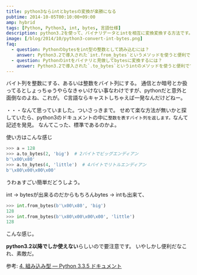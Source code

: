 ```yaml
---
title: python3ならintとbytesの変換が楽勝になる
pubtime: 2014-10-05T00:10:00+09:00
amp: hybrid
tags: [Python, Python3, int, bytes, 言語仕様]
description: python3.2を使って、バイナリデータとintを相互に変換変換する方法です。
image: [/blog/2014/10/python3-convert-int-bytes.png]
faq:
  - question: Pythonのbytesをint型の整数として読み込むには？
    answer: Python3.2で導入された`int.from_bytes`というメソッドを使うと便利です。
  - question: Pythonのintをバイナリと見做してbytesに変換するには？
    answer: Python3.2で導入された`.to_bytes`というintのメソッドを使うと便利です。
---
```


バイト列を整数にする、あるいは整数をバイト列にする。
通信とか暗号とか扱ってるとしょっちゅうやらなきゃいけない事なわけですが、pythonだと意外と面倒なのよね、これが。
C言語ならキャストしちゃえば一発なんだけどねー。

・・・なんて思っていました。ついさっきまで。
せめて楽な方法が無いかと探していたら、python3のドキュメントの中に`整数を表すバイト列を返します。`なんて記述を発見。
なんてこった、標準であるのかよ。

使い方はこんな感じ
``` python
>>> a = 128
>>> a.to_bytes(2, 'big')  # 2バイトでビッグエンディアン
b'\x00\x80'
>>> a.to_bytes(4, 'little')  # 4バイトでリトルエンディアン
b'\x80\x00\x00\x00'
```
うわぁすごい簡単だどうしよう。

int -&gt; bytesが出来るのだからもちろんbytes -&gt; intも出来て、
``` python
>>> int.from_bytes(b'\x00\x80', 'big')
128
>>> int.from_bytes(b'\x80\x00\x00\x00', 'little')
128
```
こんな感じ。

**python3.2以降でしか使えない**らしいので要注意です。
いやしかし便利だなこれ、素敵だ。

参考: [4. 組み込み型 &mdash; Python 3.3.5 ドキュメント](http://docs.python.jp/3.3/library/stdtypes.html#int.to_bytes)
